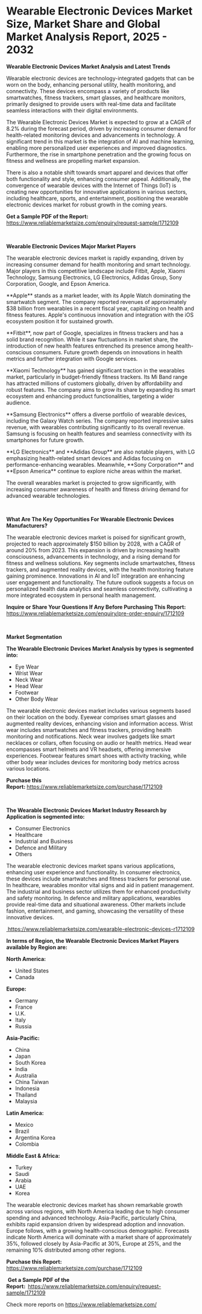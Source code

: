 <p><h1>Wearable Electronic Devices Market Size, Market Share and Global Market Analysis Report, 2025 - 2032</h1></p><p><strong>Wearable Electronic Devices Market Analysis and Latest Trends</strong></p>
<p><p>Wearable electronic devices are technology-integrated gadgets that can be worn on the body, enhancing personal utility, health monitoring, and connectivity. These devices encompass a variety of products like smartwatches, fitness trackers, smart glasses, and healthcare monitors, primarily designed to provide users with real-time data and facilitate seamless interactions with their digital environments.</p><p>The Wearable Electronic Devices Market is expected to grow at a CAGR of 8.2% during the forecast period, driven by increasing consumer demand for health-related monitoring devices and advancements in technology. A significant trend in this market is the integration of AI and machine learning, enabling more personalized user experiences and improved diagnostics. Furthermore, the rise in smartphone penetration and the growing focus on fitness and wellness are propelling market expansion.</p><p>There is also a notable shift towards smart apparel and devices that offer both functionality and style, enhancing consumer appeal. Additionally, the convergence of wearable devices with the Internet of Things (IoT) is creating new opportunities for innovative applications in various sectors, including healthcare, sports, and entertainment, positioning the wearable electronic devices market for robust growth in the coming years.</p></p>
<p><strong>Get a Sample PDF of the Report:&nbsp;</strong> <a href="https://www.reliablemarketsize.com/enquiry/request-sample/1712109?utm_campaign=2192&utm_medium=2&utm_source=Github&utm_content=ia&utm_term=11022025&utm_id=wearable-electronic-devices">https://www.reliablemarketsize.com/enquiry/request-sample/1712109</a></p>
<p>&nbsp;</p>
<p><strong>Wearable Electronic Devices Major Market Players</strong></p>
<p><p>The wearable electronic devices market is rapidly expanding, driven by increasing consumer demand for health monitoring and smart technology. Major players in this competitive landscape include Fitbit, Apple, Xiaomi Technology, Samsung Electronics, LG Electronics, Adidas Group, Sony Corporation, Google, and Epson America.</p><p>**Apple** stands as a market leader, with its Apple Watch dominating the smartwatch segment. The company reported revenues of approximately $38 billion from wearables in a recent fiscal year, capitalizing on health and fitness features. Apple's continuous innovation and integration with the iOS ecosystem position it for sustained growth.</p><p>**Fitbit**, now part of Google, specializes in fitness trackers and has a solid brand recognition. While it saw fluctuations in market share, the introduction of new health features entrenched its presence among health-conscious consumers. Future growth depends on innovations in health metrics and further integration with Google services.</p><p>**Xiaomi Technology** has gained significant traction in the wearables market, particularly in budget-friendly fitness trackers. Its Mi Band range has attracted millions of customers globally, driven by affordability and robust features. The company aims to grow its share by expanding its smart ecosystem and enhancing product functionalities, targeting a wider audience.</p><p>**Samsung Electronics** offers a diverse portfolio of wearable devices, including the Galaxy Watch series. The company reported impressive sales revenue, with wearables contributing significantly to its overall revenue. Samsung is focusing on health features and seamless connectivity with its smartphones for future growth.</p><p>**LG Electronics** and **Adidas Group** are also notable players, with LG emphasizing health-related smart devices and Adidas focusing on performance-enhancing wearables. Meanwhile, **Sony Corporation** and **Epson America** continue to explore niche areas within the market.</p><p>The overall wearables market is projected to grow significantly, with increasing consumer awareness of health and fitness driving demand for advanced wearable technologies.</p></p>
<p>&nbsp;</p>
<p><strong>What Are The Key Opportunities For Wearable Electronic Devices Manufacturers?</strong></p>
<p><p>The wearable electronic devices market is poised for significant growth, projected to reach approximately $150 billion by 2028, with a CAGR of around 20% from 2023. This expansion is driven by increasing health consciousness, advancements in technology, and a rising demand for fitness and wellness solutions. Key segments include smartwatches, fitness trackers, and augmented reality devices, with the health monitoring feature gaining prominence. Innovations in AI and IoT integration are enhancing user engagement and functionality. The future outlook suggests a focus on personalized health data analytics and seamless connectivity, cultivating a more integrated ecosystem in personal health management.</p></p>
<p><strong>Inquire or Share Your Questions If Any Before Purchasing This Report:</strong> <a href="https://www.reliablemarketsize.com/enquiry/pre-order-enquiry/1712109?utm_campaign=2192&utm_medium=2&utm_source=Github&utm_content=ia&utm_term=11022025&utm_id=wearable-electronic-devices">https://www.reliablemarketsize.com/enquiry/pre-order-enquiry/1712109</a></p>
<p>&nbsp;</p>
<p><strong>Market Segmentation</strong></p>
<p><strong>The Wearable Electronic Devices Market Analysis by types is segmented into:</strong></p>
<p><ul><li>Eye Wear</li><li>Wrist Wear</li><li>Neck Wear</li><li>Head Wear</li><li>Footwear</li><li>Other Body Wear</li></ul></p>
<p><p>The wearable electronic devices market includes various segments based on their location on the body. Eyewear comprises smart glasses and augmented reality devices, enhancing vision and information access. Wrist wear includes smartwatches and fitness trackers, providing health monitoring and notifications. Neck wear involves gadgets like smart necklaces or collars, often focusing on audio or health metrics. Head wear encompasses smart helmets and VR headsets, offering immersive experiences. Footwear features smart shoes with activity tracking, while other body wear includes devices for monitoring body metrics across various locations.</p></p>
<p><strong>Purchase this Report:&nbsp;</strong><a href="https://www.reliablemarketsize.com/purchase/1712109?utm_campaign=2192&utm_medium=2&utm_source=Github&utm_content=ia&utm_term=11022025&utm_id=wearable-electronic-devices">https://www.reliablemarketsize.com/purchase/1712109</a></p>
<p>&nbsp;</p>
<p><strong>The Wearable Electronic Devices Market Industry Research by Application is segmented into:</strong></p>
<p><ul><li>Consumer Electronics</li><li>Healthcare</li><li>Industrial and Business</li><li>Defence and Military</li><li>Others</li></ul></p>
<p><p>The wearable electronic devices market spans various applications, enhancing user experience and functionality. In consumer electronics, these devices include smartwatches and fitness trackers for personal use. In healthcare, wearables monitor vital signs and aid in patient management. The industrial and business sector utilizes them for enhanced productivity and safety monitoring. In defence and military applications, wearables provide real-time data and situational awareness. Other markets include fashion, entertainment, and gaming, showcasing the versatility of these innovative devices.</p></p>
<p><a href="https://www.reliablemarketsize.com/wearable-electronic-devices-r1712109?utm_campaign=2192&utm_medium=2&utm_source=Github&utm_content=ia&utm_term=11022025&utm_id=wearable-electronic-devices">&nbsp;https://www.reliablemarketsize.com/wearable-electronic-devices-r1712109</a></p>
<p><strong>In terms of Region, the Wearable Electronic Devices Market Players available by Region are:</strong></p>
<p>
    <p> <strong> North America: </strong>
        <ul>
            <li>United States</li>
            <li>Canada</li>
        </ul>
        </p> 
    <p> <strong> Europe: </strong>
        <ul>
            <li>Germany</li>
            <li>France</li>
            <li>U.K.</li>
            <li>Italy</li>
            <li>Russia</li>
        </ul>
        </p> 
    <p> <strong> Asia-Pacific: </strong>
        <ul>
            <li>China</li>
            <li>Japan</li>
            <li>South Korea</li>
            <li>India</li>
            <li>Australia</li>
            <li>China Taiwan</li>
            <li>Indonesia</li>
            <li>Thailand</li>
            <li>Malaysia</li>
        </ul>
        </p> 
    <p> <strong> Latin America: </strong>
        <ul>
            <li>Mexico</li>
            <li>Brazil</li>
            <li>Argentina Korea</li>
            <li>Colombia</li>
        </ul>
        </p> 
    <p> <strong> Middle East & Africa: </strong>
        <ul>
            <li>Turkey</li>
            <li>Saudi</li>
            <li>Arabia</li>
            <li>UAE</li>
            <li>Korea</li>
        </ul>
    </p>
    </p>
<p><p>The wearable electronic devices market has shown remarkable growth across various regions, with North America leading due to high consumer spending and advanced technology. Asia-Pacific, particularly China, exhibits rapid expansion driven by widespread adoption and innovation. Europe follows, with a growing health-conscious demographic. Forecasts indicate North America will dominate with a market share of approximately 35%, followed closely by Asia-Pacific at 30%, Europe at 25%, and the remaining 10% distributed among other regions.</p></p>
<p><strong>Purchase this Report: </strong><a href="https://www.reliablemarketsize.com/purchase/1712109?utm_campaign=2192&utm_medium=2&utm_source=Github&utm_content=ia&utm_term=11022025&utm_id=wearable-electronic-devices">https://www.reliablemarketsize.com/purchase/1712109</a></p>
<p>&nbsp;<strong>Get a Sample PDF of the Report:&nbsp;&nbsp;</strong><a href="https://www.reliablemarketsize.com/enquiry/request-sample/1712109?utm_campaign=2192&utm_medium=2&utm_source=Github&utm_content=ia&utm_term=11022025&utm_id=wearable-electronic-devices">https://www.reliablemarketsize.com/enquiry/request-sample/1712109</a></p>
<p><strong></strong></p>
<p>Check more reports on <a href="https://www.reliablemarketsize.com/?utm_campaign=2192&utm_medium=2&utm_source=Github&utm_content=ia&utm_term=11022025&utm_id=wearable-electronic-devices">https://www.reliablemarketsize.com/</a></p>